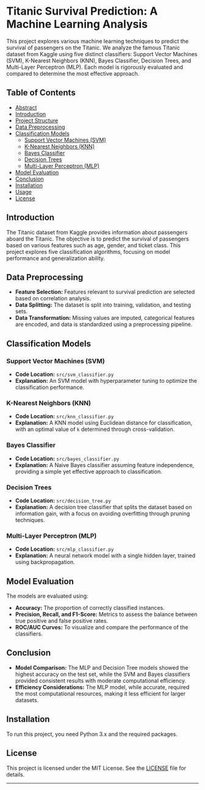 
# Titanic Survival Prediction: A Machine Learning Analysis

This project explores various machine learning techniques to predict the survival of passengers on the Titanic. We analyze the famous Titanic dataset from Kaggle using five distinct classifiers: Support Vector Machines (SVM), K-Nearest Neighbors (KNN), Bayes Classifier, Decision Trees, and Multi-Layer Perceptron (MLP). Each model is rigorously evaluated and compared to determine the most effective approach.

## Table of Contents

- [Abstract](#abstract)
- [Introduction](#introduction)
- [Project Structure](#project-structure)
- [Data Preprocessing](#data-preprocessing)
- [Classification Models](#classification-models)
  - [Support Vector Machines (SVM)](#support-vector-machines-svm)
  - [K-Nearest Neighbors (KNN)](#k-nearest-neighbors-knn)
  - [Bayes Classifier](#bayes-classifier)
  - [Decision Trees](#decision-trees)
  - [Multi-Layer Perceptron (MLP)](#multi-layer-perceptron-mlp)
- [Model Evaluation](#model-evaluation)
- [Conclusion](#conclusion)
- [Installation](#installation)
- [Usage](#usage)
- [License](#license)

## Introduction

The Titanic dataset from Kaggle provides information about passengers aboard the Titanic. The objective is to predict the survival of passengers based on various features such as age, gender, and ticket class. This project explores five classification algorithms, focusing on model performance and generalization ability.

## Data Preprocessing

- **Feature Selection:** Features relevant to survival prediction are selected based on correlation analysis.
- **Data Splitting:** The dataset is split into training, validation, and testing sets.
- **Data Transformation:** Missing values are imputed, categorical features are encoded, and data is standardized using a preprocessing pipeline.

## Classification Models

### Support Vector Machines (SVM)

- **Code Location:** `src/svm_classifier.py`
- **Explanation:** An SVM model with hyperparameter tuning to optimize the classification performance.

### K-Nearest Neighbors (KNN)

- **Code Location:** `src/knn_classifier.py`
- **Explanation:** A KNN model using Euclidean distance for classification, with an optimal value of `k` determined through cross-validation.

### Bayes Classifier

- **Code Location:** `src/bayes_classifier.py`
- **Explanation:** A Naive Bayes classifier assuming feature independence, providing a simple yet effective approach to classification.

### Decision Trees

- **Code Location:** `src/decision_tree.py`
- **Explanation:** A decision tree classifier that splits the dataset based on information gain, with a focus on avoiding overfitting through pruning techniques.

### Multi-Layer Perceptron (MLP)

- **Code Location:** `src/mlp_classifier.py`
- **Explanation:** A neural network model with a single hidden layer, trained using backpropagation.

## Model Evaluation

The models are evaluated using:
- **Accuracy:** The proportion of correctly classified instances.
- **Precision, Recall, and F1-Score:** Metrics to assess the balance between true positive and false positive rates.
- **ROC/AUC Curves:** To visualize and compare the performance of the classifiers.

## Conclusion

- **Model Comparison:** The MLP and Decision Tree models showed the highest accuracy on the test set, while the SVM and Bayes classifiers provided consistent results with moderate computational efficiency.
- **Efficiency Considerations:** The MLP model, while accurate, required the most computational resources, making it less efficient for larger datasets.

## Installation

To run this project, you need Python 3.x and the required packages.

## License

This project is licensed under the MIT License. See the [LICENSE](LICENSE) file for details.

---
